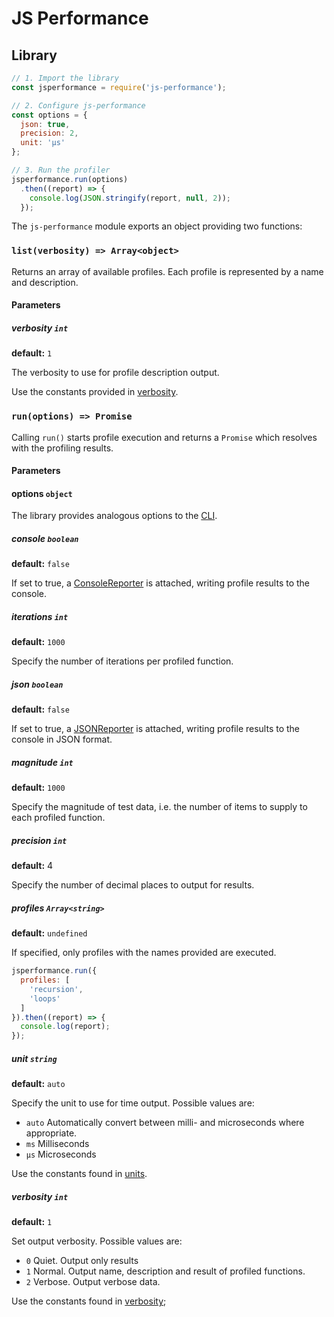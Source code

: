 # JS Performance

## Library

```javascript
// 1. Import the library
const jsperformance = require('js-performance');

// 2. Configure js-performance
const options = {
  json: true,
  precision: 2,
  unit: 'µs'
};

// 3. Run the profiler
jsperformance.run(options)
  .then((report) => {
    console.log(JSON.stringify(report, null, 2));
  });
```

The `js-performance` module exports an object providing two functions:

### `list(verbosity) => Array<object>`

Returns an array of available profiles. Each profile is represented by a name and description.

#### Parameters

##### verbosity `int`

**default:** `1`

The verbosity to use for profile description output.

Use the constants provided in [verbosity](../lib/support/verbosity/index.js).

### `run(options) => Promise`

Calling `run()` starts profile execution and returns a `Promise` which resolves with the profiling results.

#### Parameters

#### options `object`

The library provides analogous options to the [CLI](cli.md).

##### console `boolean`

**default:** `false`

If set to true, a [ConsoleReporter](../lib/reporter/console/index.js) is attached, writing profile results to the console.

##### iterations `int`

**default:** `1000`

Specify the number of iterations per profiled function.

##### json `boolean`

**default:** `false`

If set to true, a [JSONReporter](../lib/reporter/json/index.js) is attached, writing profile results to the console in JSON format.

##### magnitude `int`

**default:** `1000`

Specify the magnitude of test data, i.e. the number of items to supply to each profiled function.

##### precision `int`

**default:** 4

Specify the number of decimal places to output for results.

##### profiles `Array<string>`

**default:** `undefined`

If specified, only profiles with the names provided are executed.

```javascript
jsperformance.run({
  profiles: [
    'recursion',
    'loops'
  ]
}).then((report) => {
  console.log(report);
});
```

##### unit `string`

**default:** `auto`

Specify the unit to use for time output. Possible values are:

* `auto`  Automatically convert between milli- and microseconds where appropriate.
* `ms`    Milliseconds
* `µs`    Microseconds

Use the constants found in [units](../lib/support/units/index.js).

##### verbosity `int`

**default:** `1`

Set output verbosity. Possible values are:

* `0` Quiet. Output only results
* `1` Normal. Output name, description and result of profiled functions.
* `2` Verbose. Output verbose data.

Use the constants found in [verbosity](../lib/support/verbosity/index.js);


